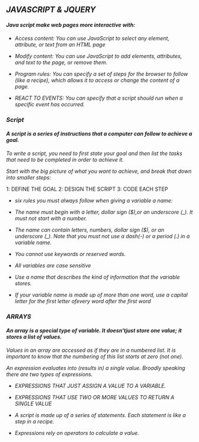 ## ***JAVASCRIPT & JQUERY*** ##
#### ***Java script make web pages more interactive with:*** ####
* *Access content:* *You can use JavaScript to select any element, attribute, or text from an HTML page*

* *Modify content:* *You can use JavaScript to add elements, attributes, and text to the page, or remove them.*

* *Program rules:* *You can specify a set of steps for the browser to follow (like a recipe), which allows it to access or change the content of a page.*

* *REACT TO EVENTS:* *You can specify that a script should run when a specific event has occurred.*

### ***Script*** ### 
#### ***A script is a series of instructions that a computer can follow to achieve a goal.*** ####

*To write a script, you need to first state your goal and then list the tasks that need to be completed in order to achieve it.*

*Start with the big picture of what you want to achieve, and break that down into smaller steps:*

1: DEFINE THE GOAL
2: DESIGN THE SCRIPT
3: CODE EACH STEP


* *six rules you must always follow when giving a variable a name:*

- *The name must begin with a letter, dollar sign ($),or an underscore (_). It must not start with a number.*

- *The name can contain letters, numbers, dollar sign ($), or an underscore (_). Note that you must not use a dash(-) or a period (.) in a variable name.*

- *You cannot use keywords or reserved words.*

- *All variables are case sensitive*

- *Use a name that describes the kind of information that the variable stores.*

- *If your variable name is made up of more than one word, use a capital letter for the first letter ofevery word after the first word*

### ***ARRAYS*** ###
#### ***An array is a special type of variable. It doesn'tjust store one value; it stores a list of values.*** ####

*Values in an array are accessed as if they are in a numbered list. It is important to know that the numbering of this list starts at zero (not one).*

*An expression evaluates into (results in) a single value. Broadly speaking there are two types of expressions.*

* *EXPRESSIONS THAT JUST ASSIGN A VALUE TO A VARIABLE.*

* *EXPRESSIONS THAT USE TWO OR MORE VALUES TO RETURN A SINGLE VALUE*

* *A script is made up of a series of statements. Each statement is like a step in a recipe.*

* *Expressions rely on operators to calculate a value.*



